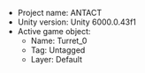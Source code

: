 <!-- UNITY CODE ASSIST INSTRUCTIONS START -->
- Project name: ANTACT
- Unity version: Unity 6000.0.43f1
- Active game object:
  - Name: Turret_0
  - Tag: Untagged
  - Layer: Default
<!-- UNITY CODE ASSIST INSTRUCTIONS END -->